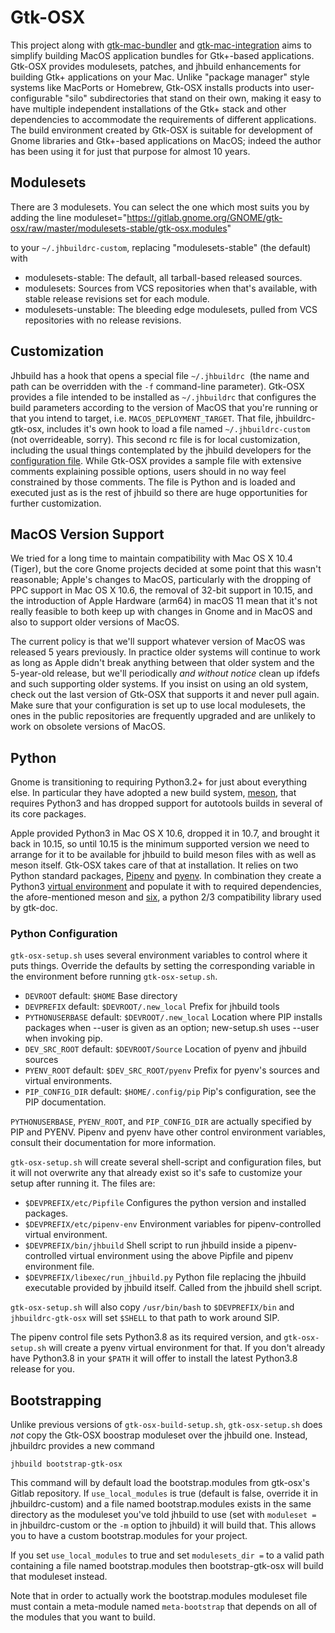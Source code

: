 # Gtk-OSX #

This project along with
[gtk-mac-bundler](https://gitlab.gnome.org/GNOME/gtk-mac-bundler) and
[gtk-mac-integration](https://gitlab.gnome.org/GNOME/gtk-mac-integration)
aims to simplify building MacOS application bundles for Gtk+-based
applications. Gtk-OSX provides modulesets, patches, and jhbuild
enhancements for building Gtk+ applications on your Mac. Unlike
"package manager" style systems like MacPorts or Homebrew, Gtk-OSX
installs products into user-configurable "silo" subdirectories that
stand on their own, making it easy to have multiple independent
installations of the Gtk+ stack and other dependencies to accommodate
the requirements of different applications. The build environment
created by Gtk-OSX is suitable for development of Gnome libraries and
Gtk+-based applications on MacOS; indeed the author has been using it
for just that purpose for almost 10 years.

## Modulesets ##

There are 3 modulesets. You can select the one which most suits you by
adding the line
      moduleset="https://gitlab.gnome.org/GNOME/gtk-osx/raw/master/modulesets-stable/gtk-osx.modules"

to your `~/.jhbuildrc-custom`, replacing "modulesets-stable" (the default) with

 * modulesets-stable: The default, all tarball-based released sources.
 * modulesets: Sources from VCS repositories when that's available,
   with stable release revisions set for each module.
 * modulesets-unstable: The bleeding edge modulesets, pulled from VCS
   repositories with no release revisions.

## Customization ##

Jhbuild has a hook that opens a special file `~/.jhbuildrc`  (the
name and path can be overridden with the ```-f``` command-line
parameter). Gtk-OSX provides a file intended to be installed as
`~/.jhbuildrc` that configures the build parameters according to
the version of MacOS that you're running or that you intend to target,
i.e. `MACOS_DEPLOYMENT_TARGET`. That file, jhbuildrc-gtk-osx, includes
it's own hook to load a file named `~/.jhbuildrc-custom` (not
overrideable, sorry). This second rc file is for local customization,
including the usual things contemplated by the jhbuild developers for
the [configuration
file](https://developer.gnome.org/jhbuild/unstable/config-reference.html.en).
While Gtk-OSX provides a sample file with extensive comments
explaining possible options, users should in no way feel constrained
by those comments. The file is Python and is loaded and executed just
as is the rest of jhbuild so there are huge opportunities for further
customization.

## MacOS Version Support ##

We tried for a long time to maintain compatibility with Mac OS X 10.4
(Tiger), but the core Gnome projects decided at some point that this
wasn't reasonable; Apple's changes to MacOS, particularly with the
dropping of PPC support in Mac OS X 10.6, the removal of 32-bit
support in 10.15, and the introduction of Apple Hardware (arm64) in
macOS 11 mean that it's not really feasible to both keep up with
changes in Gnome and in MacOS and also to support older versions of
MacOS.

The current policy is that we'll support whatever version of MacOS was
released 5 years previously. In practice older systems will continue
to work as long as Apple didn't break anything between that older
system and the 5-year-old release, but we'll periodically *and without
notice* clean up ifdefs and such supporting older systems. If you
insist on using an old system, check out the last version of Gtk-OSX
that supports it and never pull again. Make sure that your
configuration is set up to use local modulesets, the ones in the
public repositories are frequently upgraded and are unlikely to work
on obsolete versions of MacOS.

## Python ##

Gnome is transitioning to requiring Python3.2+ for just about
everything else. In particular they have adopted a new build system,
[meson](https://mesonbuild.com/), that requires Python3 and has
dropped support for autotools builds in several of its core packages.

Apple provided Python3 in Mac OS X 10.6, dropped it in 10.7, and brought it
back in 10.15, so until 10.15 is the minimum supported version we need
to arrange for it to be available for jhbuild to build meson
files with as well as meson itself. Gtk-OSX takes care of that at
installation. It relies on two Python standard packages,
[Pipenv](https://docs.pipenv.org/) and
[pyenv](https://github.com/pyenv/pyenv). In combination they create a
Python3 [virtual
environment](https://docs.python.org/3/tutorial/venv.html) and
populate it with to required dependencies, the afore-mentioned meson
and [six](https://pypi.org/project/six/), a python 2/3 compatibility
library used by gtk-doc.

### Python Configuration ###

`gtk-osx-setup.sh` uses several environment variables to control where it
puts things. Override the defaults by setting the corresponding
variable in the environment before running `gtk-osx-setup.sh`.

* `DEVROOT`         default: `$HOME`                Base directory
* `DEVPREFIX`       default: `$DEVROOT/.new_local`  Prefix for jhbuild tools
* `PYTHONUSERBASE`  default: `$DEVROOT/.new_local`  Location where PIP installs packages when --user is given as an option; new-setup.sh uses --user when invoking pip.
* `DEV_SRC_ROOT`    default: `$DEVROOT/Source`      Location of pyenv and jhbuild sources
* `PYENV_ROOT`      default: `$DEV_SRC_ROOT/pyenv`  Prefix for pyenv's sources and virtual environments.
* `PIP_CONFIG_DIR`  default: `$HOME/.config/pip`    Pip's configuration, see the PIP documentation.

`PYTHONUSERBASE`, `PYENV_ROOT`, and `PIP_CONFIG_DIR` are actually specified
by PIP and PYENV. Pipenv and pyenv have other control environment
variables, consult their documentation for more information.

`gtk-osx-setup.sh` will create several shell-script and configuration files,
but it will not overwrite any that already exist so it's safe to
customize your setup after running it. The files are:

* `$DEVPREFIX/etc/Pipfile`             Configures the python version and installed packages.
* `$DEVPREFIX/etc/pipenv-env`          Environment variables for pipenv-controlled virtual environment.
* `$DEVPREFIX/bin/jhbuild`             Shell script to run jhbuild inside a pipenv-controlled virtual environment using the above Pipfile and pipenv environment file.
* `$DEVPREFIX/libexec/run_jhbuild.py`  Python file replacing the jhbuild executable provided by jhbuild itself. Called from the jhbuild shell script.

`gtk-osx-setup.sh` will also copy `/usr/bin/bash` to `$DEVPREFIX/bin` and `jhbuildrc-gtk-osx` will set `$SHELL` to that path to work around SIP.

The pipenv control file sets Python3.8 as its required version, and
`gtk-osx-setup.sh` will create a pyenv virtual environment for that. If
you don't already have Python3.8 in your `$PATH` it will offer to
install the latest Python3.8 release for you.


## Bootstrapping ##

Unlike previous versions of `gtk-osx-build-setup.sh`, `gtk-osx-setup.sh`
does *not* copy the Gtk-OSX boostrap moduleset over the jhbuild one.
Instead, jhbuildrc provides a new command

```
jhbuild bootstrap-gtk-osx
```

This command will by default load the bootstrap.modules from gtk-osx's
Gitlab repository. If ```use_local_modules``` is true (default is
false, override it in jhbuildrc-custom) and a file named
bootstrap.modules exists in the same directory as the moduleset you've
told jhbuild to use (set with ```moduleset = ``` in jhbuildrc-custom
or the ```-m``` option to jhbuild) it will build that. This allows you
to have a custom bootstrap.modules for your project.

If you set ```use_local_modules``` to true and set ```modulesets_dir =```
to a valid path containing a file named bootstrap.modules then
bootstrap-gtk-osx will build that moduleset instead.

Note that in order to actually work the bootstrap.modules moduleset
file must contain a meta-module named ```meta-bootstrap``` that
depends on all of the modules that you want to build.

